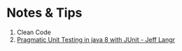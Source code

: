 # Notes & Tips

1. Clean Code
2. [Pragmatic Unit Testing in java 8 with JUnit - Jeff Langr](books/pragmatic-unit-testing-in-java-8-with-JUnit)
